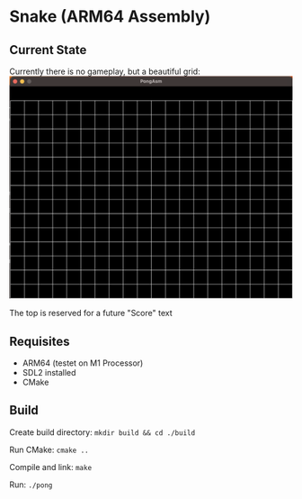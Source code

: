 # Snake (ARM64 Assembly)

## Current State

Currently there is no gameplay, but a beautiful grid:
![Screenshot](./pics/Screenshot.png)

The top is reserved for a future "Score" text

## Requisites
- ARM64 (testet on M1 Processor)
- SDL2 installed
- CMake

## Build
Create build directory: ```mkdir build && cd ./build```

Run CMake: ```cmake ..```

Compile and link: ```make```

Run: ```./pong```
